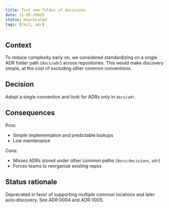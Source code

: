 ```yaml
---
title: Test new folder of decisions
date: 11-09-20025
status: deprecated
tags: [test, adr]
---
```

## Context

To reduce complexity early on, we considered standardizing on a single ADR folder path (`docs/adr`) across repositories. This would make discovery simple, at the cost of excluding other common conventions.

## Decision

Adopt a single convention and look for ADRs only in `docs/adr`.

## Consequences

Pros:

- Simple implementation and predictable lookups
- Low maintenance

Cons:

- Misses ADRs stored under other common paths (`docs/decisions`, `adr`)
- Forces teams to reorganize existing repos

## Status rationale

Deprecated in favor of supporting multiple common locations and later auto‑discovery. See ADR 0004 and ADR 0005.
